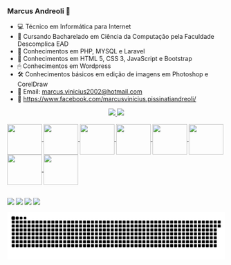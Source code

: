 ### Marcus Andreoli 👋

- 💻 Técnico em Informática para Internet
- 👾 Cursando Bacharelado em Ciência da Computação pela Faculdade Descomplica EAD
- 🧠 Conhecimentos em PHP, MYSQL e Laravel
- 🦾 Conhecimentos em HTML 5, CSS 3, JavaScript e Bootstrap
- 🖱 Conhecimentos em Wordpress
- 🛠 Conhecimentos básicos em edição de imagens em Photoshop e CorelDraw
- 📧 Email: marcus.vinicius2002@hotmail.com
- 📳 https://www.facebook.com/marcusvinicius.pissinatiandreoli/

<div align = "center"> 
  <a href="https://github.com/MarcusAndreoli"> 
  <img height = "180em" src = "https://github-readme-stats.vercel.app/api?username=MarcusAndreoli&show_icons=true&theme=radical&include_all_commits=true&count_private=true" /> 
  <img height = "180em" src = "https://github-readme-stats.vercel.app/api/top-langs/?username=MarcusAndreoli&layout=compact&langs_count=7&theme=codeSTACKr" /> 
</div>  

<div style = "display: inline_block"> <br> 
<img align= "center" height = "70" width = "80" src = "https://cdn.jsdelivr.net/gh/devicons/devicon/icons/php/php-original.svg" />  
<img align= "center" height = "70" width = "80" src = "https://cdn.jsdelivr.net/gh/devicons/devicon/icons/mysql/mysql-original-wordmark.svg" /> 
<img align= "center" height = "70" width = "80" src = "https://cdn.jsdelivr.net/gh/devicons/devicon/icons/laravel/laravel-plain-wordmark.svg" />
<img align= "center" height = "70" width = "80" src = "https://cdn.jsdelivr.net/gh/devicons/devicon/icons/html5/html5-plain-wordmark.svg" />
<img align= "center" height = "70" width = "80" src = "https://cdn.jsdelivr.net/gh/devicons/devicon/icons/css3/css3-plain-wordmark.svg" />
<img align= "center" height = "70" width = "80" src = "https://cdn.jsdelivr.net/gh/devicons/devicon/icons/javascript/javascript-original.svg" />
<img align= "center" height = "70" width = "80" src = "https://cdn.jsdelivr.net/gh/devicons/devicon/icons/bootstrap/bootstrap-plain-wordmark.svg" />
<img align= "center" height = "70" width = "80" src = "https://cdn.jsdelivr.net/gh/devicons/devicon/icons/wordpress/wordpress-original.svg" />
</div>
  
 ##  

<a href="https://www.facebook.com/marcusvinicius.pissinatiandreoli/" target="blank"><img src="https://img.shields.io/badge/Facebook-1877F2?style=for-the-badge&logo=facebook&logoColor=white"></a>
<a href="https://www.linkedin.com/in/marcus-andreoli-2198ba1b9/" target="blank"><img src="https://img.shields.io/badge/LinkedIn-0077B5?style=for-the-badge&logo=linkedin&logoColor=white"></a>
<a href="mailto:marcus.vinicius2002@hotmail.com" target="blank"><img src="https://img.shields.io/badge/Gmail-D14836?style=for-the-badge&logo=gmail&logoColor=white"></a>
<a href="https://api.whatsapp.com/send?phone=5519994500618&text=Olá" target="blank"><img src="https://img.shields.io/badge/WhatsApp-25D366?style=for-the-badge&logo=whatsapp&logoColor=white"></a>
  
![Snake animation](https://github.com/MarcusAndreoli/MarcusAndreoli/blob/main/snake.svg)
  

